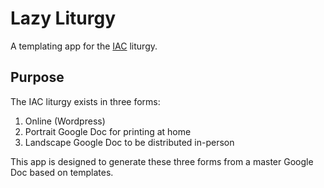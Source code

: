 # Lazy Liturgy
A templating app for the [IAC](http://www.springsiac.org/) liturgy.

## Purpose
The IAC liturgy exists in three forms:
1. Online (Wordpress)
2. Portrait Google Doc for printing at home
3. Landscape Google Doc to be distributed in-person

This app is designed to generate these three forms from a master Google Doc based on templates.
